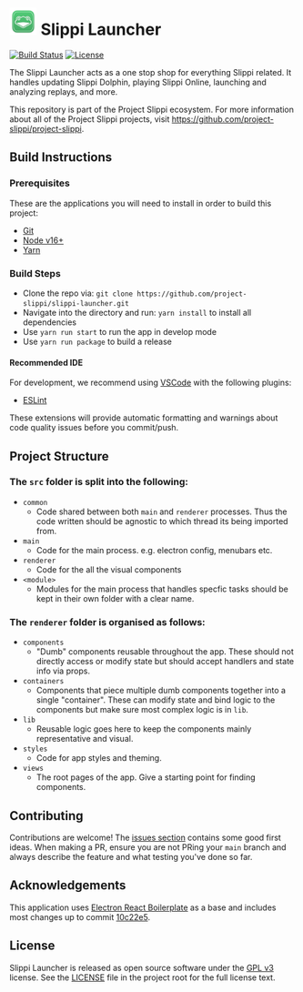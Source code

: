 # ![Launcher icon](assets/icons/48x48.png) Slippi Launcher

[![Build Status](https://github.com/project-slippi/slippi-launcher/workflows/build/badge.svg)](https://github.com/project-slippi/slippi-launcher/actions?workflow=build)
[![License](https://img.shields.io/badge/license-GPLv3-blue)](https://github.com/project-slippi/slippi-launcher/blob/master/LICENSE)

The Slippi Launcher acts as a one stop shop for everything Slippi related. It handles updating Slippi Dolphin, playing Slippi Online, launching and analyzing replays, and more.

This repository is part of the Project Slippi ecosystem. For more information about all of the Project Slippi projects, visit https://github.com/project-slippi/project-slippi.

## Build Instructions

### Prerequisites

These are the applications you will need to install in order to build this project:

- [Git](https://git-scm.com/downloads)
- [Node v16+](https://nodejs.org/en/)
- [Yarn](https://yarnpkg.com/getting-started/install)

### Build Steps

- Clone the repo via: `git clone https://github.com/project-slippi/slippi-launcher.git`
- Navigate into the directory and run: `yarn install` to install all dependencies
- Use `yarn run start` to run the app in develop mode
- Use `yarn run package` to build a release

#### Recommended IDE

For development, we recommend using [VSCode](https://code.visualstudio.com/) with the following plugins:

- [ESLint](https://marketplace.visualstudio.com/items?itemName=dbaeumer.vscode-eslint)

These extensions will provide automatic formatting and warnings about code quality issues before you commit/push.

## Project Structure

### The `src` folder is split into the following:

- `common`
  - Code shared between both `main` and `renderer` processes. Thus the code written should be agnostic to which thread its being imported from.
- `main`
  - Code for the main process. e.g. electron config, menubars etc.
- `renderer`
  - Code for the all the visual components
- `<module>`
  - Modules for the main process that handles specfic tasks should be kept in their own folder with a clear name.

### The `renderer` folder is organised as follows:

- `components`
  - "Dumb" components reusable throughout the app. These should not directly access or modify state but should accept handlers and state info via props.
- `containers`
  - Components that piece multiple dumb components together into a single "container". These can modify state and bind logic to the components but make sure most complex logic is in `lib`.
- `lib`
  - Reusable logic goes here to keep the components mainly representative and visual.
- `styles`
  - Code for app styles and theming.
- `views`
  - The root pages of the app. Give a starting point for finding components.

## Contributing

Contributions are welcome! The [issues section](https://github.com/project-slippi/slippi-launcher/issues) contains some good first ideas. When making a PR, ensure you are not PRing your `main` branch and always describe the feature and what testing you've done so far.

## Acknowledgements

This application uses [Electron React Boilerplate](https://github.com/electron-react-boilerplate/electron-react-boilerplate) as a base and includes most changes up to commit [10c22e5](https://github.com/electron-react-boilerplate/electron-react-boilerplate/commit/10c22e5).

## License

Slippi Launcher is released as open source software under the [GPL v3](https://opensource.org/licenses/gpl-3.0.html) license. See the [LICENSE](./LICENSE) file in the project root for the full license text.
